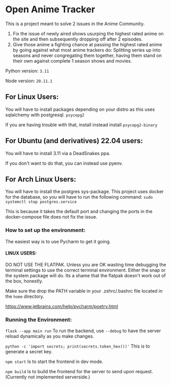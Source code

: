 # Open Anime Tracker

This is a project meant to solve 2 issues in the Anime Community.
1. Fix the issue of newly aired shows usurping the highest rated anime on the site and then subsequently dropping off after 2 episodes.
2. Give those anime a fighting chance at passing the highest rated anime by going against what most anime trackers do: Splitting series up into seasons and never congregating them together, having them stand on their own against complete 1 season shows and movies.

Python version: ```3.11```

Node version: ```20.11.1```

## For Linux Users:

You will have to install packages depending on your distro as this uses sqlalchemy with postgresql.
```psycopg2```

If you are having trouble with that, install instead install ```psycopg2-binary```

## For Ubuntu (and derivatives) 22.04 users:
You will have to install 3.11 via a DeadSnakes ppa.

If you don't want to do that, you can instead use pyenv.

## For Arch Linux Users:
You will have to install the postgres sys-package. This project uses docker for the database, so you will have to run
the following command:
```sudo systemctl stop postgres.service```

This is because it takes the default port and changing the ports in the docker-compose file does not fix the issue.

### How to set up the environment:

The easiest way is to use Pycharm to get it going. 
#### LINUX USERS: 
DO NOT USE THE FLATPAK. Unless you are OK wasting time debugging the terminal 
settings to use the correct terminal environment. Either the snap or the system package will do.
Its a shame that the flatpak doesn't work out of the box, honestly.

Make sure the drop the PATH variable in your .zshrc/.bashrc file located in the ```home``` directory.

https://www.jetbrains.com/help/pycharm/poetry.html

### Running the Environment:
```flask --app main run``` To run the backend, use ```--debug``` to have the server reload dynamically as you make changes.

```python -c 'import secrets; print(secrets.token_hex())'``` This is to generate a secret key.

```npm start``` Is to start the frontend in dev mode.

```npm build``` Is to build the frontend for the server to send upon request. (Currently not implemented serverside.)